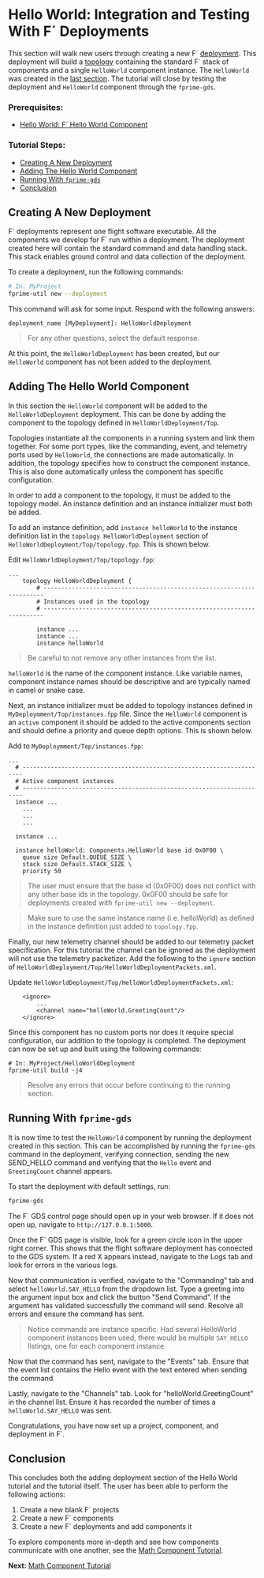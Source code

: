 # Hello World: Integration and Testing With F´ Deployments

This section will walk new users through creating a new F´ [deployment](./../README.md#deployment). This deployment will
build a [topology](./../README.md#topology) containing the standard F´ stack of components and a single `HelloWorld`
component instance. The `HelloWorld` was created  in the [last section](./HelloWorld.md). The tutorial will close by
testing the deployment and `HelloWorld` component through the `fprime-gds`.

### Prerequisites:
- [Hello World: F´ Hello World Component](./HelloWorld.md)

### Tutorial Steps:
- [Creating A New Deployment](#creating-a-new-deployment)
- [Adding The Hello World Component](#adding-the-hello-world-component)
- [Running With `fprime-gds`](#running-with-fprime-gds)
- [Conclusion](#conclusion)

## Creating A New Deployment

F´ deployments represent one flight software executable. All the components we develop for F´ run within a deployment.
The deployment created here will contain the standard command and data handling stack. This stack enables
ground control and data collection of the deployment.

To create a deployment, run the following commands:
```bash
# In: MyProject
fprime-util new --deployment
```
This command will ask for some input. Respond with the following answers:

```
deployment_name [MyDeployment]: HelloWorldDeployment
```

> For any other questions, select the default response.

At this point, the `HelloWorldDeployment` has been created, but our `HelloWorld` component has not been added to the deployment.

## Adding The Hello World Component

In this section the `HelloWorld` component will be added to the `HelloWorldDeployment` deployment. This can be done by adding the component to the topology defined in `HelloWorldDeployment/Top`. 

Topologies instantiate all the components in a running system and link them together. For some port types, like the commanding, event, and telemetry ports used by `HelloWorld`, the connections are made automatically. 
In addition, the topology specifies how to construct the component instance. This is also done automatically unless the component has specific configuration.

In order to add a component to the topology, it must be added to the topology model. An instance definition and an instance initializer must both be added.

To add an instance definition, add `instance helloWorld` to the instance definition list in the `topology HelloWorldDeployment` section of `HelloWorldDeployment/Top/topology.fpp`. This is shown below.

Edit `HelloWorldDeployment/Top/topology.fpp`:
```
...
    topology HelloWorldDeployment {
        # ----------------------------------------------------------------------
        # Instances used in the topology
        # ----------------------------------------------------------------------
        
        instance ...
        instance ...
        instance helloWorld
```
> Be careful to not remove any other instances from the list.

`helloWorld` is the name of the component instance. Like variable names, component instance names should be descriptive
and are typically named in camel or snake case.

Next, an instance initializer must be added to topology instances defined in `MyDeploymment/Top/instances.fpp` file.
Since the `HelloWorld` component is an `active` component it should be added to the active components section and should
define a priority and queue depth options.  This is shown below.

Add to `MyDeploymment/Top/instances.fpp`:
```
...
  # ----------------------------------------------------------------------
  # Active component instances
  # ----------------------------------------------------------------------
  instance ...
    ...
    ...
    ...
    
  instance ...
  
  instance helloWorld: Components.HelloWorld base id 0x0F00 \
    queue size Default.QUEUE_SIZE \
    stack size Default.STACK_SIZE \
    priority 50
```
> The user must ensure that the base id (0x0F00) does not conflict with any other base ids in the topology. 0x0F00
> should be safe for deployments created with `fprime-util new --deployment`.

> Make sure to use the same instance name (i.e. helloWorld) as defined in the instance definition just added to
> `topology.fpp`.

Finally, our new telemetry channel should be added to our telemetry packet specification. For this tutorial the
channel can be ignored as the deployment will not use the telemetry packetizer. Add the following to the `ignore`
section of `HelloWorldDeployment/Top/HelloWorldDeploymentPackets.xml`.

Update `HelloWorldDeployment/Top/HelloWorldDeploymentPackets.xml`:
```
    <ignore>
        ...
        <channel name="helloWorld.GreetingCount"/>
    </ignore>
```

Since this component has no custom ports nor does it require special configuration, our addition to the topology is
completed. The deployment can now be set up and built using the following commands:

```
# In: MyProject/HelloWorldDeployment
fprime-util build -j4
```
> Resolve any errors that occur before continuing to the running section.

## Running With `fprime-gds`

It is now time to test the `HelloWorld` component by running the deployment created in this section. This can be
accomplished by running the `fprime-gds` command in the deployment, verifying connection, sending the new SEND_HELLO
command and verifying that the `Hello` event and `GreetingCount` channel appears.

To start the deployment with default settings, run:
```bash
fprime-gds
```

The F´ GDS control page should open up in your web browser. If it does not open up, navigate to `http://127.0.0.1:5000`.

Once the F´ GDS page is visible, look for a green circle icon in the upper right corner. This shows that the flight
software deployment has connected to the GDS system. If a red X appears instead, navigate to the Logs tab and look for
errors in the various logs.

Now that communication is verified, navigate to the "Commanding" tab and select `helloWorld.SAY_HELLO` from the
dropdown list. Type a greeting into the argument input box and click the button "Send Command". If the argument has
validated successfully the command will send. Resolve all errors and ensure the command has sent.

> Notice commands are instance specific. Had several HelloWorld component instances been used, there would be multiple
> `SAY_HELLO` listings, one for each component instance.

Now that the command has sent, navigate to the "Events" tab. Ensure that the event list contains the Hello event with
the text entered when sending the command.

Lastly, navigate to the "Channels" tab. Look for "helloWorld.GreetingCount" in the channel list. Ensure it has recorded
the number of times a `helloWorld.SAY_HELLO` was sent.

Congratulations, you have now set up a project, component, and deployment in F´.

## Conclusion

This concludes both the adding deployment section of the Hello World tutorial and the tutorial itself. The user has
been able to perform the following actions:

1. Create a new blank F´ projects
2. Create a new F´ components
3. Create a new F´ deployments and add components it

To explore components more in-depth and see how components communicate with one another, see the
[Math Component Tutorial](https://github.com/fprime-community/fprime-tutorial-math-component).

**Next:** [Math Component Tutorial](https://github.com/fprime-community/fprime-tutorial-math-component) 

